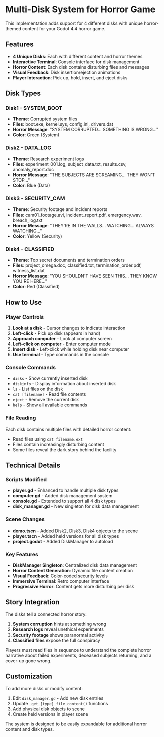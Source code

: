 # Multi-Disk System for Horror Game

This implementation adds support for 4 different disks with unique horror-themed content for your Godot 4.4 horror game.

## Features

- **4 Unique Disks**: Each with different content and horror themes
- **Interactive Terminal**: Console interface for disk management
- **Horror Content**: Each disk contains disturbing files and messages
- **Visual Feedback**: Disk insertion/ejection animations
- **Player Interaction**: Pick up, hold, insert, and eject disks

## Disk Types

### Disk1 - SYSTEM_BOOT
- **Theme**: Corrupted system files
- **Files**: boot.exe, kernel.sys, config.ini, drivers.dat
- **Horror Message**: "SYSTEM CORRUPTED... SOMETHING IS WRONG..."
- **Color**: Green (System)

### Disk2 - DATA_LOG  
- **Theme**: Research experiment logs
- **Files**: experiment_001.log, subject_data.txt, results.csv, anomaly_report.doc
- **Horror Message**: "THE SUBJECTS ARE SCREAMING... THEY WON'T STOP..."
- **Color**: Blue (Data)

### Disk3 - SECURITY_CAM
- **Theme**: Security footage and incident reports
- **Files**: cam01_footage.avi, incident_report.pdf, emergency.wav, breach_log.txt
- **Horror Message**: "THEY'RE IN THE WALLS... WATCHING... ALWAYS WATCHING..."
- **Color**: Yellow (Security)

### Disk4 - CLASSIFIED
- **Theme**: Top secret documents and termination orders
- **Files**: project_omega.doc, classified.txt, termination_order.pdf, witness_list.dat
- **Horror Message**: "YOU SHOULDN'T HAVE SEEN THIS... THEY KNOW YOU'RE HERE..."
- **Color**: Red (Classified)

## How to Use

### Player Controls
1. **Look at a disk** - Cursor changes to indicate interaction
2. **Left-click** - Pick up disk (appears in hand)
3. **Approach computer** - Look at computer screen
4. **Left-click on computer** - Enter computer mode
5. **Insert disk** - Left-click while holding disk near computer
6. **Use terminal** - Type commands in the console

### Console Commands
- `disks` - Show currently inserted disk
- `diskinfo` - Display information about inserted disk
- `ls` - List files on the disk
- `cat [filename]` - Read file contents
- `eject` - Remove the current disk
- `help` - Show all available commands

### File Reading
Each disk contains multiple files with detailed horror content:
- Read files using `cat filename.ext`
- Files contain increasingly disturbing content
- Some files reveal the dark story behind the facility

## Technical Details

### Scripts Modified
- **player.gd** - Enhanced to handle multiple disk types
- **computer.gd** - Added disk management system
- **console.gd** - Extended to support all 4 disk types
- **disk_manager.gd** - New singleton for disk data management

### Scene Changes
- **demo.tscn** - Added Disk2, Disk3, Disk4 objects to the scene
- **player.tscn** - Added held versions for all disk types
- **project.godot** - Added DiskManager to autoload

### Key Features
- **DiskManager Singleton**: Centralized disk data management
- **Horror Content Generation**: Dynamic file content creation
- **Visual Feedback**: Color-coded security levels
- **Immersive Terminal**: Retro computer interface
- **Progressive Horror**: Content gets more disturbing per disk

## Story Integration

The disks tell a connected horror story:
1. **System corruption** hints at something wrong
2. **Research logs** reveal unethical experiments
3. **Security footage** shows paranormal activity  
4. **Classified files** expose the full conspiracy

Players must read files in sequence to understand the complete horror narrative about failed experiments, deceased subjects returning, and a cover-up gone wrong.

## Customization

To add more disks or modify content:
1. Edit `disk_manager.gd` - Add new disk entries
2. Update `_get_[type]_file_content()` functions
3. Add physical disk objects to scene
4. Create held versions in player scene

The system is designed to be easily expandable for additional horror content and disk types.
